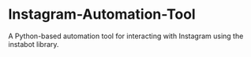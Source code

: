# Instagram-Automation-Tool
A Python-based automation tool for interacting with Instagram using the instabot library.
